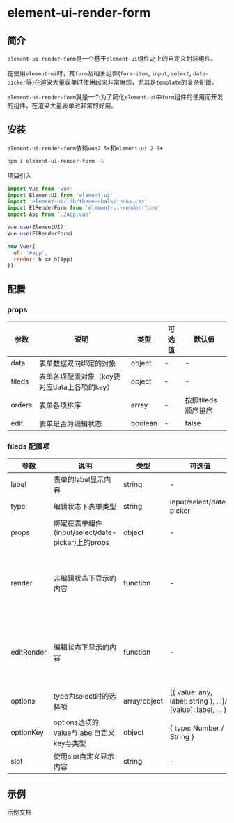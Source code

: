 # element-ui-render-form

## 简介

`element-ui-render-form`是一个基于`element-ui`组件之上的自定义封装组件。

在使用`element-ui`时，其`form`及相关组件(`form-item`, `input`, `select`, `date-picker`等)在渲染大量表单时使用起来非常麻烦，尤其是`template`的复杂配置。

`element-ui-render-form`就是一个为了简化`element-ui`中`form`组件的使用而开发的组件，在渲染大量表单时非常的好用。

## 安装

`element-ui-render-form`依赖`vue2.5+`和`element-ui 2.0+`

```bash
npm i element-ui-render-form -S
```

项目引入

```js
import Vue from 'vue'
import ElementUI from 'element-ui'
import 'element-ui/lib/theme-chalk/index.css'
import ElRenderForm from 'element-ui-render-form'
import App from './App.vue'

Vue.use(ElementUI)
Vue.use(ElRenderForm)

new Vue({
  el: '#app',
  render: h => h(App)
})
```

## 配置

### props

| 参数 | 说明 | 类型 | 可选值 | 默认值 |
|-----|-----|------|-------|-------|
| data | 表单数据双向绑定的对象 | object | - | - |
| fileds | 表单各项配置对象（key要对应data上各项的key） | object | - | - |
| orders | 表单各项排序 | array | - | 按照fileds顺序排序 |
| edit | 表单是否为编辑状态 | boolean | - | false |

### fileds 配置项

| 参数 | 说明 | 类型 | 可选值 | 默认值 |
|-----|-----|------|-------|-------|
| label | 表单的label显示内容 | string | - | - |
| type | 编辑状态下表单类型 | string | input/select/date-picker | input |
| props | 绑定在表单组件(input/select/date-picker)上的props | object | - | - |
| render | 非编辑状态下显示的内容 | function | - | function(h: renderFunction, option: { data: 表单数据对象, value: 当前项的值, i: 当前项的key }) |
| editRender | 编辑状态下显示的内容 | function | - | function(h: renderFunction, option: { data: 表单数据对象, value: 当前项的值, i: 当前项的key }) |
| options | type为select时的选择项 | array/object | [{ value: any, label: string }, ...]/{ [value]: label, ... } | - |
| optionKey | options选项的value与label自定义key与类型 | object | { type: Number / String } | { value: 'value', label: 'label', type: String } |
| slot | 使用slot自定义显示内容 | string | - | - |

## 示例

[示例文档]('./examples/README.md')